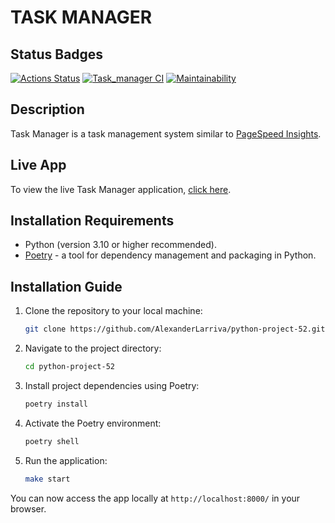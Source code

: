 # **TASK MANAGER**

## Status Badges

[![Actions Status](https://github.com/AlexanderLarriva/python-project-52/actions/workflows/hexlet-check.yml/badge.svg)](https://github.com/AlexanderLarriva/python-project-52/actions) [![Task_manager CI](https://github.com/AlexanderLarriva/python-project-52/actions/workflows/check_work.yml/badge.svg)](https://github.com/AlexanderLarriva/python-project-52/actions/workflows/check_work.yml) [![Maintainability](https://api.codeclimate.com/v1/badges/dba5ea7bdbcfa8e8b27e/maintainability)](https://codeclimate.com/github/AlexanderLarriva/python-project-52/maintainability)

## Description

Task Manager is a task management system similar to [PageSpeed Insights](http://www.redmine.org/).

## Live App

To view the live Task Manager application, [click here](https://task-manager-project-ro9a.onrender.com/).

## Installation Requirements

- Python (version 3.10 or higher recommended).
- [Poetry](https://python-poetry.org/docs/#installation) - a tool for dependency management and packaging in Python.

## Installation Guide

1. Clone the repository to your local machine:

   ```bash
   git clone https://github.com/AlexanderLarriva/python-project-52.git

2. Navigate to the project directory:

    ```bash
    cd python-project-52

3. Install project dependencies using Poetry:

    ```bash
    poetry install

4. Activate the Poetry environment:

    ```bash
    poetry shell

5. Run the application:

    ```bash
    make start

You can now access the app locally at `http://localhost:8000/` in your browser.
